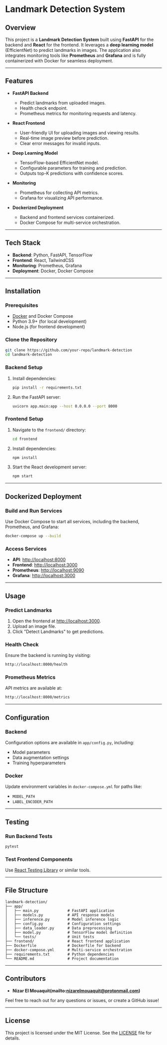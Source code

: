 
# Landmark Detection System

## Overview
This project is a **Landmark Detection System** built using **FastAPI** for the backend and **React** for the frontend. It leverages a **deep learning model** (EfficientNet) to predict landmarks in images. The application also integrates monitoring tools like **Prometheus** and **Grafana** and is fully containerized with Docker for seamless deployment.

---

## Features
- **FastAPI Backend**
  - Predict landmarks from uploaded images.
  - Health check endpoint.
  - Prometheus metrics for monitoring requests and latency.

- **React Frontend**
  - User-friendly UI for uploading images and viewing results.
  - Real-time image preview before prediction.
  - Clear error messages for invalid inputs.

- **Deep Learning Model**
  - TensorFlow-based EfficientNet model.
  - Configurable parameters for training and prediction.
  - Outputs top-K predictions with confidence scores.

- **Monitoring**
  - Prometheus for collecting API metrics.
  - Grafana for visualizing API performance.

- **Dockerized Deployment**
  - Backend and frontend services containerized.
  - Docker Compose for multi-service orchestration.

---

## Tech Stack
- **Backend**: Python, FastAPI, TensorFlow
- **Frontend**: React, TailwindCSS
- **Monitoring**: Prometheus, Grafana
- **Deployment**: Docker, Docker Compose

---

## Installation

### Prerequisites
- [Docker](https://www.docker.com/get-started) and Docker Compose
- Python 3.9+ (for local development)
- Node.js (for frontend development)

### Clone the Repository
```bash
git clone https://github.com/your-repo/landmark-detection
cd landmark-detection
```

### Backend Setup
1. Install dependencies:
   ```bash
   pip install -r requirements.txt
   ```

2. Run the FastAPI server:
   ```bash
   uvicorn app.main:app --host 0.0.0.0 --port 8000
   ```

### Frontend Setup
1. Navigate to the `frontend/` directory:
   ```bash
   cd frontend
   ```

2. Install dependencies:
   ```bash
   npm install
   ```

3. Start the React development server:
   ```bash
   npm start
   ```

---

## Dockerized Deployment

### Build and Run Services
Use Docker Compose to start all services, including the backend, Prometheus, and Grafana:
```bash
docker-compose up --build
```

### Access Services
- **API**: [http://localhost:8000](http://localhost:8000)
- **Frontend**: [http://localhost:3000](http://localhost:3000)
- **Prometheus**: [http://localhost:9090](http://localhost:9090)
- **Grafana**: [http://localhost:3000](http://localhost:3000)

---

## Usage

### Predict Landmarks
1. Open the frontend at [http://localhost:3000](http://localhost:3000).
2. Upload an image file.
3. Click "Detect Landmarks" to get predictions.

### Health Check
Ensure the backend is running by visiting:
```bash
http://localhost:8000/health
```

### Prometheus Metrics
API metrics are available at:
```bash
http://localhost:8000/metrics
```

---

## Configuration

### Backend
Configuration options are available in `app/config.py`, including:
- Model parameters
- Data augmentation settings
- Training hyperparameters

### Docker
Update environment variables in `docker-compose.yml` for paths like:
- `MODEL_PATH`
- `LABEL_ENCODER_PATH`

---

## Testing

### Run Backend Tests
```bash
pytest
```

### Test Frontend Components
Use [React Testing Library](https://testing-library.com/docs/react-testing-library/intro/) or similar tools.

---

## File Structure

```
landmark-detection/
├── app/
│   ├── main.py             # FastAPI application
│   ├── models.py           # API response models
│   ├── inference.py        # Model inference logic
│   ├── config.py           # Configuration settings
│   ├── data_loader.py      # Data preprocessing
│   ├── model.py            # TensorFlow model definition
│   └── tests/              # Unit tests
├── frontend/               # React frontend application
├── Dockerfile              # Dockerfile for backend
├── docker-compose.yml      # Multi-service orchestration
├── requirements.txt        # Python dependencies
└── README.md               # Project documentation
```

---

## Contributors
- **Nizar El Mouaquit(mailto:nizarelmouaquit@protonmail.com)**

Feel free to reach out for any questions or issues, or create a GitHub issue!

---

## License
This project is licensed under the MIT License. See the [LICENSE](LICENSE) file for details.
